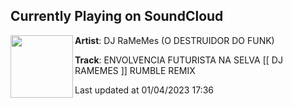## Currently Playing on SoundCloud

[<img align="left" width="100" src="https://i1.sndcdn.com/artworks-hydqzvl8Ov304qwt-I3vygw-t500x500.jpg">](https://soundcloud.com/ramemes/envolvencia-futurista-na-selva-dj-ramemes)

**Artist**: DJ RaMeMes (O DESTRUIDOR DO FUNK) 

**Track**: ENVOLVENCIA FUTURISTA NA SELVA [[ DJ RAMEMES ]] RUMBLE REMIX

Last updated at 01/04/2023 17:36
